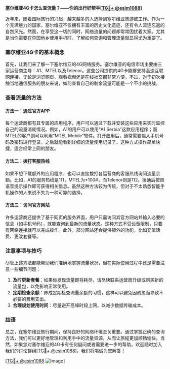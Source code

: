 **塞尔维亚4G卡怎么查流量？——你的出行好帮手[[TG💪+ @esim1088](https://t.me/s/esim1088)]**

近年来，随着国际旅行的兴起，越来越多的人选择到塞尔维亚旅游或工作。作为一个充满魅力的国家，塞尔维亚不仅拥有丰富的历史文化遗迹，还有令人流连忘返的自然风光。然而，在享受这一切的同时，网络流量的问题却常常困扰着大家。尤其是当你需要在异国他乡使用手机时，了解如何查询和管理流量就显得尤为重要了。

### 塞尔维亚4G卡的基本概念

首先，让我们来了解一下塞尔维亚的4G网络服务。塞尔维亚的电信市场主要由三家运营商主导：A1、MTEL以及Telenor。这些公司提供的4G卡能够支持高速互联网连接，无论是浏览网页、观看视频还是在线社交都非常方便。不过，对于初次接触当地通信服务的朋友来说，如何查看自己的剩余流量可能是一个不小的挑战。

### 查看流量的方法

#### 方法一：通过官方APP
每个运营商都有其专属的应用程序，用户可以通过下载并安装这些应用来实时监控自己的流量消耗情况。例如，A1的用户可以使用“A1 Serbia”这款应用程序；而MTEL的客户则可以利用“MTEL Mobile”软件。打开应用后，通常需要输入手机号码及密码进行登录，之后就能看到详细的流量使用记录了。这种方式操作简单快捷，适合经常上网的朋友。

#### 方法二：拨打客服热线
如果不想下载额外的应用程序，也可以直接拨打各运营商的客服热线询问流量余额。比如，A1的服务热线是111，MTEL为*100#，而Telenor则是112。拨通后按照语音提示操作即可获得相关信息。虽然这种方法较为传统，但对于不太熟悉智能手机操作的人来说不失为一种可靠的选择。

#### 方法三：访问官方网站
许多运营商还提供了基于网页的服务界面，用户只需访问其官方网站并输入必要的信息（如手机号码），就能查询到最新的流量状态。这种方式不受设备限制，只要有网络连接就可以完成操作。此外，部分网站还会提供额外的功能，比如充值话费、更改套餐等。

### 注意事项与技巧

尽管上述方法都能帮助我们准确地掌握流量状况，但在实际使用过程中还是需要注意一些细节问题：

1. **及时更新套餐**：如果你发现流量即将耗尽，请尽快联系运营商升级或购买新的流量包，以免影响正常使用。
2. **定期检查余额**：养成定期检查流量余额的习惯，这样可以避免因疏忽而导致不必要的费用支出。
3. **合理规划使用时间**：尽量避开高峰时段上网，以减少数据传输成本。

### 结语

总之，在塞尔维亚旅行期间，保持良好的网络环境至关重要。通过掌握正确的查询方法，我们可以更好地管理和利用手中的流量资源，从而让旅程更加顺畅愉快。当然，如果您对塞尔维亚的4G卡有任何疑问或者需要进一步的帮助，欢迎随时加入我们的讨论群组[[TG💪+ @esim1088](https://t.me/s/esim1088)]，我们将竭诚为您解答！

[[TG💪+ @esim1088](https://t.me/s/esim1088) ![Image](https://i.postimg.cc/4NQfJmqS/Snipaste-2025-05-13-00-14-12.png)]